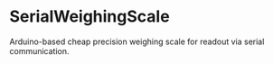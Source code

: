 # SerialWeighingScale
Arduino-based cheap precision weighing scale for readout via serial communication.
